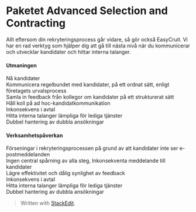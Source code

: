 
# Paketet Advanced Selection and Contracting

Allt eftersom din rekryteringsprocess går vidare, så gör också EasyCruit. Vi har en rad verktyg som hjälper dig att gå till nästa nivå när du kommunicerar och utvecklar kandidater och hittar interna talanger.

#### Utmaningen
<p>Nå kandidater<br>
Kommunicera regelbundet med kandidater, på ett ordnat sätt, enligt företagets urvalsprocess<br>
Samla in feedback från kollegor om kandidater på ett strukturerat sätt<br>
Håll koll på ad hoc-kandidatkommunikation<br>
Inkonsekvens i avtal<br>
Hitta interna talanger lämpliga för lediga tjänster<br>
Dubbel hantering av dubbla ansökningar</p>

#### Verksamhetspåverkan
<p>Förseningar i rekryteringsprocessen på grund av att kandidater inte ser e-postmeddelanden<br>
Ingen central spårning av alla steg, 
Inkonsekventa meddelande till kandidater<br>
Lägre effektivitet och dålig synlighet av feedback<br>
Inkonsekvens i avtal<br>
Hitta interna talanger lämpliga för lediga tjänster<br>
Dubbel hantering av dubbla ansökningar</p>

> Written with [StackEdit](https://stackedit.io/).
<!--stackedit_data:
eyJoaXN0b3J5IjpbLTgxMzkyMDY0OCwtMTA2ODIyNTg0NiwtMT
UzMTUzNzk0Ml19
-->
